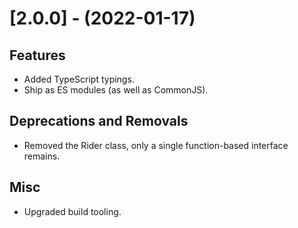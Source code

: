 
[//]: # (s-2.0.0)
  
# [2.0.0] - (2022-01-17)

## Features
* Added TypeScript typings.
* Ship as ES modules (as well as CommonJS).

## Deprecations and Removals
* Removed the Rider class, only a single function-based interface remains.

## Misc
* Upgraded build tooling.

[//]: # (e-2.0.0)

